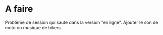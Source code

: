 # A faire
Problème de session qui saute dans la version "en ligne".
Ajouter le son de moto ou musique de bikers.
